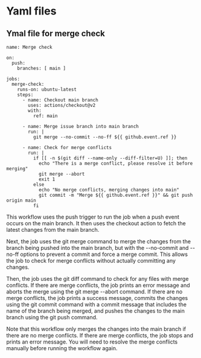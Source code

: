 # Yaml files 

## Ymal file for merge check 


```
name: Merge check

on:
  push:
    branches: [ main ]

jobs:
  merge-check:
    runs-on: ubuntu-latest
    steps:
      - name: Checkout main branch
        uses: actions/checkout@v2
        with:
          ref: main

      - name: Merge issue branch into main branch
        run: |
          git merge --no-commit --no-ff ${{ github.event.ref }}

      - name: Check for merge conflicts
        run: |
          if [[ -n $(git diff --name-only --diff-filter=U) ]]; then
            echo "There is a merge conflict, please resolve it before merging"
            git merge --abort
            exit 1
          else
            echo "No merge conflicts, merging changes into main"
            git commit -m "Merge ${{ github.event.ref }}" && git push origin main
          fi

```

This workflow uses the push trigger to run the job when a push event occurs on the main branch. It then uses the checkout action to fetch the latest changes from the main branch.

Next, the job uses the git merge command to merge the changes from the branch being pushed into the main branch, but with the --no-commit and --no-ff options to prevent a commit and force a merge commit. This allows the job to check for merge conflicts without actually committing any changes.

Then, the job uses the git diff command to check for any files with merge conflicts. If there are merge conflicts, the job prints an error message and aborts the merge using the git merge --abort command. If there are no merge conflicts, the job prints a success message, commits the changes using the git commit command with a commit message that includes the name of the branch being merged, and pushes the changes to the main branch using the git push command.

Note that this workflow only merges the changes into the main branch if there are no merge conflicts. If there are merge conflicts, the job stops and prints an error message. You will need to resolve the merge conflicts manually before running the workflow again.

